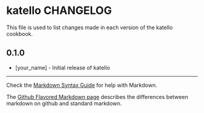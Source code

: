 katello CHANGELOG
=================

This file is used to list changes made in each version of the katello cookbook.

0.1.0
-----
- [your_name] - Initial release of katello

- - -
Check the [Markdown Syntax Guide](http://daringfireball.net/projects/markdown/syntax) for help with Markdown.

The [Github Flavored Markdown page](http://github.github.com/github-flavored-markdown/) describes the differences between markdown on github and standard markdown.
